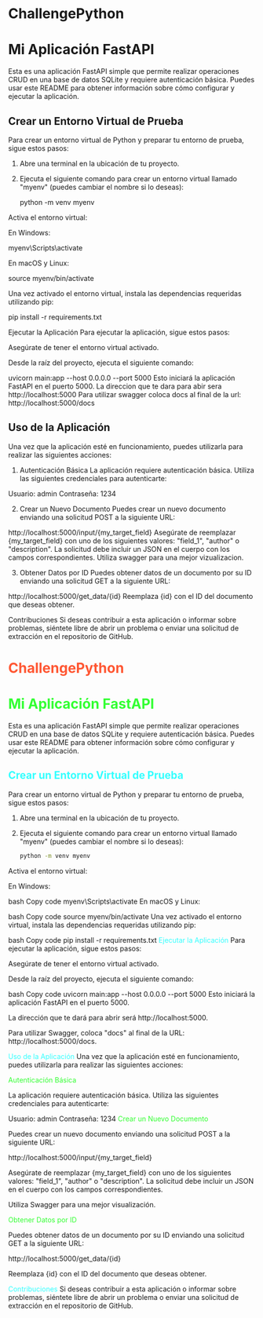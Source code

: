 # ChallengePython
# Mi Aplicación FastAPI

Esta es una aplicación FastAPI simple que permite realizar operaciones CRUD en una base de datos SQLite y requiere autenticación básica. Puedes usar este README para obtener información sobre cómo configurar y ejecutar la aplicación.

## Crear un Entorno Virtual de Prueba

Para crear un entorno virtual de Python y preparar tu entorno de prueba, sigue estos pasos:

1. Abre una terminal en la ubicación de tu proyecto.

2. Ejecuta el siguiente comando para crear un entorno virtual llamado "myenv" (puedes cambiar el nombre si lo deseas):

   python -m venv myenv

Activa el entorno virtual:

En Windows:

myenv\Scripts\activate

En macOS y Linux:

source myenv/bin/activate

Una vez activado el entorno virtual, instala las dependencias requeridas utilizando pip:

pip install -r requirements.txt

Ejecutar la Aplicación
Para ejecutar la aplicación, sigue estos pasos:

Asegúrate de tener el entorno virtual activado.

Desde la raíz del proyecto, ejecuta el siguiente comando:

uvicorn main:app --host 0.0.0.0 --port 5000
Esto iniciará la aplicación FastAPI en el puerto 5000.
La direccion que te dara para abir sera http://localhost:5000
Para utilizar swagger coloca docs al final de la url: http://localhost:5000/docs

## Uso de la Aplicación
Una vez que la aplicación esté en funcionamiento, puedes utilizarla para realizar las siguientes acciones:

1. Autenticación Básica
La aplicación requiere autenticación básica. Utiliza las siguientes credenciales para autenticarte:

Usuario: admin
Contraseña: 1234

2. Crear un Nuevo Documento
Puedes crear un nuevo documento enviando una solicitud POST a la siguiente URL:

http://localhost:5000/input/{my_target_field}
Asegúrate de reemplazar {my_target_field} con uno de los siguientes valores: "field_1", "author" o "description". La solicitud debe incluir un JSON en el cuerpo con los campos correspondientes.
Utiliza swagger para una mejor vizualizacion.

3. Obtener Datos por ID
Puedes obtener datos de un documento por su ID enviando una solicitud GET a la siguiente URL:

http://localhost:5000/get_data/{id}
Reemplaza {id} con el ID del documento que deseas obtener.

Contribuciones
Si deseas contribuir a esta aplicación o informar sobre problemas, siéntete libre de abrir un problema o enviar una solicitud de extracción en el repositorio de GitHub.



# <span style="color: #FF5733">ChallengePython</span>

# <span style="color: #33FF33">Mi Aplicación FastAPI</span>

Esta es una aplicación FastAPI simple que permite realizar operaciones CRUD en una base de datos SQLite y requiere autenticación básica. Puedes usar este README para obtener información sobre cómo configurar y ejecutar la aplicación.

## <span style="color: #33FFFF">Crear un Entorno Virtual de Prueba</span>

Para crear un entorno virtual de Python y preparar tu entorno de prueba, sigue estos pasos:

1. Abre una terminal en la ubicación de tu proyecto.

2. Ejecuta el siguiente comando para crear un entorno virtual llamado "myenv" (puedes cambiar el nombre si lo deseas):

   ```bash
   python -m venv myenv
Activa el entorno virtual:

En Windows:

bash
Copy code
myenv\Scripts\activate
En macOS y Linux:

bash
Copy code
source myenv/bin/activate
Una vez activado el entorno virtual, instala las dependencias requeridas utilizando pip:

bash
Copy code
pip install -r requirements.txt
<span style="color: #33FFFF">Ejecutar la Aplicación</span>
Para ejecutar la aplicación, sigue estos pasos:

Asegúrate de tener el entorno virtual activado.

Desde la raíz del proyecto, ejecuta el siguiente comando:

bash
Copy code
uvicorn main:app --host 0.0.0.0 --port 5000
Esto iniciará la aplicación FastAPI en el puerto 5000.

La dirección que te dará para abrir será http://localhost:5000.

Para utilizar Swagger, coloca "docs" al final de la URL: http://localhost:5000/docs.

<span style="color: #33FFFF">Uso de la Aplicación</span>
Una vez que la aplicación esté en funcionamiento, puedes utilizarla para realizar las siguientes acciones:

<span style="color: #33FF33">Autenticación Básica</span>

La aplicación requiere autenticación básica. Utiliza las siguientes credenciales para autenticarte:

Usuario: admin
Contraseña: 1234
<span style="color: #33FF33">Crear un Nuevo Documento</span>

Puedes crear un nuevo documento enviando una solicitud POST a la siguiente URL:

http://localhost:5000/input/{my_target_field}

Asegúrate de reemplazar {my_target_field} con uno de los siguientes valores: "field_1", "author" o "description". La solicitud debe incluir un JSON en el cuerpo con los campos correspondientes.

Utiliza Swagger para una mejor visualización.

<span style="color: #33FF33">Obtener Datos por ID</span>

Puedes obtener datos de un documento por su ID enviando una solicitud GET a la siguiente URL:

http://localhost:5000/get_data/{id}

Reemplaza {id} con el ID del documento que deseas obtener.

<span style="color: #33FFFF">Contribuciones</span>
Si deseas contribuir a esta aplicación o informar sobre problemas, siéntete libre de abrir un problema o enviar una solicitud de extracción en el repositorio de GitHub.